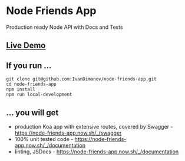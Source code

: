# Node Friends App
Production ready Node API with Docs and Tests

## [Live Demo](https://node-friends-app.now.sh)

## If you run ...
```
git clone git@github.com:IvanDimanov/node-friends-app.git
cd node-friends-app
npm install
npm run local-development
```

## ... you will get
- production Koa app with extensive routes, covered by Swagger - https://node-friends-app.now.sh/_/swagger
- 100% unit tested code - https://node-friends-app.now.sh/_/documentation
- linting, JSDocs - https://node-friends-app.now.sh/_/documentation
